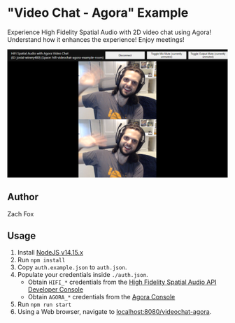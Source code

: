 # "Video Chat - Agora" Example
Experience High Fidelity Spatial Audio with 2D video chat using Agora! Understand how it enhances the experience! Enjoy meetings!

!["Video Chat - Agora" Example Screenshot](./screenshot.png)

## Author
Zach Fox

## Usage
1. Install [NodeJS v14.15.x](https://nodejs.org/en/)
2. Run `npm install`
3. Copy `auth.example.json` to `auth.json`.
4. Populate your credentials inside `./auth.json`.
    - Obtain `HIFI_*` credentials from the [High Fidelity Spatial Audio API Developer Console](https://account.highfidelity.com/dev/account)
    - Obtain `AGORA_*` credentials from the [Agora Console](https://console.agora.io/)
5. Run `npm run start`
6. Using a Web browser, navigate to [localhost:8080/videochat-agora](http://localhost:8080/videochat-agora).